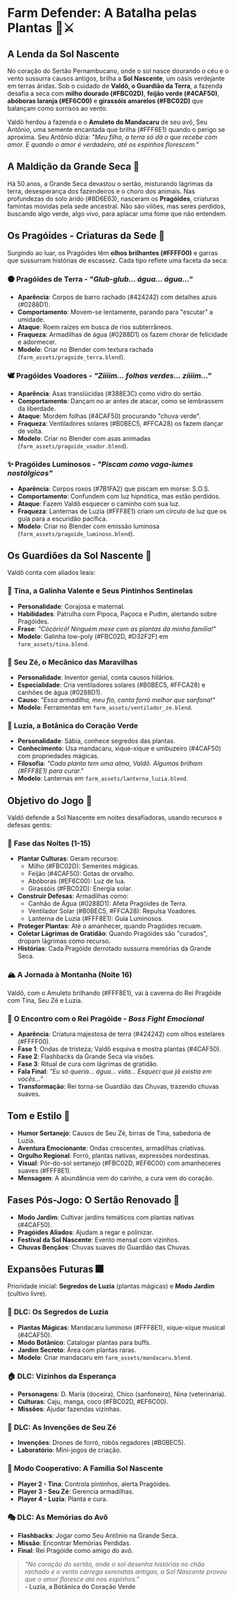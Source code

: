 # Farm Defender: A Batalha pelas Plantas 🌽⚔️

## A Lenda da Sol Nascente

No coração do Sertão Pernambucano, onde o sol nasce dourando o céu e o vento sussurra causos antigos, brilha a **Sol Nascente**, um oásis verdejante em terras áridas. Sob o cuidado de **Valdô, o Guardião da Terra**, a fazenda desafia a seca com **milho dourado (#FBC02D)**, **feijão verde (#4CAF50)**, **abóboras laranja (#EF6C00)** e **girassóis amarelos (#FBC02D)** que balançam como sorrisos ao vento.

Valdô herdou a fazenda e o **Amuleto do Mandacaru** de seu avô, Seu Antônio, uma semente encantada que brilha (#FFF8E1) quando o perigo se aproxima. Seu Antônio dizia: *"Meu filho, a terra só dá o que recebe com amor. E quando o amor é verdadeiro, até os espinhos florescem."*

## A Maldição da Grande Seca 🌵

Há 50 anos, a Grande Seca devastou o sertão, misturando lágrimas da terra, desesperança dos fazendeiros e o choro dos animais. Nas profundezas do solo árido (#8D6E63), nasceram os **Pragóides**, criaturas famintas movidas pela sede ancestral. Não são vilões, mas seres perdidos, buscando algo verde, algo vivo, para aplacar uma fome que não entendem.

## Os Pragóides - Criaturas da Sede 👾

Surgindo ao luar, os Pragóides têm **olhos brilhantes (#FFFF00)** e garras que sussurram histórias de escassez. Cada tipo reflete uma faceta da seca:

### 🟤 **Pragóides de Terra** - *"Glub-glub... água... água..."*
- **Aparência**: Corpos de barro rachado (#424242) com detalhes azuis (#0288D1).
- **Comportamento**: Movem-se lentamente, parando para "escutar" a umidade.
- **Ataque**: Roem raízes em busca de rios subterrâneos.
- **Fraqueza**: Armadilhas de água (#0288D1) os fazem chorar de felicidade e adormecer.
- **Modelo**: Criar no Blender com textura rachada (`farm_assets/pragoide_terra.blend`).

### 🕊️ **Pragóides Voadores** - *"Ziiiim... folhas verdes... ziiiim..."*
- **Aparência**: Asas translúcidas (#388E3C) como vidro do sertão.
- **Comportamento**: Dançam no ar antes de atacar, como se lembrassem da liberdade.
- **Ataque**: Mordem folhas (#4CAF50) procurando "chuva verde".
- **Fraqueza**: Ventiladores solares (#B0BEC5, #FFCA28) os fazem dançar de volta.
- **Modelo**: Criar no Blender com asas animadas (`farm_assets/pragoide_voador.blend`).

### ✨ **Pragóides Luminosos** - *"Piscam como vaga-lumes nostálgicos"*
- **Aparência**: Corpos roxos (#7B1FA2) que piscam em morse: S.O.S.
- **Comportamento**: Confundem com luz hipnótica, mas estão perdidos.
- **Ataque**: Fazem Valdô esquecer o caminho com sua luz.
- **Fraqueza**: Lanternas de Luzia (#FFF8E1) criam um círculo de luz que os guia para a escuridão pacífica.
- **Modelo**: Criar no Blender com emissão luminosa (`farm_assets/pragoide_luminoso.blend`).

## Os Guardiões da Sol Nascente 👥

Valdô conta com aliados leais:

### 🐔 **Tina, a Galinha Valente e Seus Pintinhos Sentinelas**
- **Personalidade**: Corajosa e maternal.
- **Habilidades**: Patrulha com Pipoca, Paçoca e Pudim, alertando sobre Pragóides.
- **Frase**: *"Cócóricó! Ninguém mexe com as plantas da minha família!"*
- **Modelo**: Galinha low-poly (#FBC02D, #D32F2F) em `farm_assets/tina.blend`.

### 🔧 **Seu Zé, o Mecânico das Maravilhas**
- **Personalidade**: Inventor genial, conta causos hilários.
- **Especialidade**: Cria ventiladores solares (#B0BEC5, #FFCA28) e canhões de água (#0288D1).
- **Causo**: *"Essa armadilha, meu fio, canta forró melhor que sanfona!"*
- **Modelo**: Ferramentas em `farm_assets/ventilador_ze.blend`.

### 🌿 **Luzia, a Botânica do Coração Verde**
- **Personalidade**: Sábia, conhece segredos das plantas.
- **Conhecimento**: Usa mandacaru, xique-xique e umbuzeiro (#4CAF50) com propriedades mágicas.
- **Filosofia**: *"Cada planta tem uma alma, Valdô. Algumas brilham (#FFF8E1) para curar."*
- **Modelo**: Lanternas em `farm_assets/lanterna_luzia.blend`.

## Objetivo do Jogo 🎯

Valdô defende a Sol Nascente em noites desafiadoras, usando recursos e defesas gentis:

### 🌙 **Fase das Noites** (1-15)
- **Plantar Culturas**: Geram recursos:
  - Milho (#FBC02D): Sementes mágicas.
  - Feijão (#4CAF50): Gotas de orvalho.
  - Abóboras (#EF6C00): Luz de lua.
  - Girassóis (#FBC02D): Energia solar.
- **Construir Defesas**: Armadilhas como:
  - Canhão de Água (#0288D1): Afeta Pragóides de Terra.
  - Ventilador Solar (#B0BEC5, #FFCA28): Repulsa Voadores.
  - Lanterna de Luzia (#FFF8E1): Guia Luminosos.
- **Proteger Plantas**: Até o amanhecer, quando Pragóides recuam.
- **Coletar Lágrimas de Gratidão**: Quando Pragóides são "curados", dropam lágrimas como recurso.
- **Histórias**: Cada Pragóide derrotado sussurra memórias da Grande Seca.

### 🏔️ **A Jornada à Montanha** (Noite 16)
Valdô, com o Amuleto brilhando (#FFF8E1), vai à caverna do Rei Pragóide com Tina, Seu Zé e Luzia.

### 👑 **O Encontro com o Rei Pragóide** - *Boss Fight Emocional*
- **Aparência**: Criatura majestosa de terra (#424242) com olhos estelares (#FFFF00).
- **Fase 1**: Ondas de tristeza; Valdô esquiva e mostra plantas (#4CAF50).
- **Fase 2**: Flashbacks da Grande Seca via visões.
- **Fase 3**: Ritual de cura com lágrimas de gratidão.
- **Fala Final**: *"Eu só queria... água... vida... Esqueci que já existia em vocês..."*
- **Transformação**: Rei torna-se Guardião das Chuvas, trazendo chuvas suaves.

## Tom e Estilo 🎵
- **Humor Sertanejo**: Causos de Seu Zé, birras de Tina, sabedoria de Luzia.
- **Aventura Emocionante**: Ondas crescentes, armadilhas criativas.
- **Orgulho Regional**: Forró, plantas nativas, expressões nordestinas.
- **Visual**: Pôr-do-sol sertanejo (#FBC02D, #EF6C00) com amanheceres suaves (#FFF8E1).
- **Mensagem**: A abundância vem do carinho, a cura vem do coração.

## Fases Pós-Jogo: O Sertão Renovado 🌈
- **Modo Jardim**: Cultivar jardins temáticos com plantas nativas (#4CAF50).
- **Pragóides Aliados**: Ajudam a regar e polinizar.
- **Festival da Sol Nascente**: Evento mensal com vizinhos.
- **Chuvas Bençãos**: Chuvas suaves do Guardião das Chuvas.

## Expansões Futuras 🎆
Prioridade inicial: **Segredos de Luzia** (plantas mágicas) e **Modo Jardim** (cultivo livre).

### 🌿 **DLC: Os Segredos de Luzia**
- **Plantas Mágicas**: Mandacaru luminoso (#FFF8E1), xique-xique musical (#4CAF50).
- **Modo Botânico**: Catalogar plantas para buffs.
- **Jardim Secreto**: Área com plantas raras.
- **Modelo**: Criar mandacaru em `farm_assets/mandacaru.blend`.

### 🏠 **DLC: Vizinhos da Esperança**
- **Personagens**: D. Maria (doceira), Chico (sanfoneiro), Nina (veterinária).
- **Culturas**: Caju, manga, coco (#FBC02D, #EF6C00).
- **Missões**: Ajudar fazendas vizinhas.

### 🤖 **DLC: As Invenções de Seu Zé**
- **Invenções**: Drones de forró, robôs regadores (#B0BEC5).
- **Laboratório**: Mini-jogos de criação.

### 🐥 **Modo Cooperativo: A Família Sol Nascente**
- **Player 2 - Tina**: Controla pintinhos, alerta Pragóides.
- **Player 3 - Seu Zé**: Gerencia armadilhas.
- **Player 4 - Luzia**: Planta e cura.

### 🎭 **DLC: As Memórias do Avô**
- **Flashbacks**: Jogar como Seu Antônio na Grande Seca.
- **Missão**: Encontrar Memórias Perdidas.
- **Final**: Rei Pragóide como amigo do avô.

> *"No coração do sertão, onde o sol desenha histórias no chão rachado e o vento carrega serenatas antigas, a Sol Nascente provou que o amor floresce até nos espinhos."*  
> **- Luzia, a Botânica do Coração Verde**